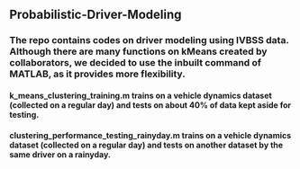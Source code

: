 ## Probabilistic-Driver-Modeling
### The repo contains codes on driver modeling using IVBSS data. Although there are many functions on kMeans created by collaborators, we decided to use the inbuilt command of MATLAB, as it provides more flexibility.

#### k_means_clustering_training.m trains on a vehicle dynamics dataset (collected on a regular day) and tests on about 40% of data kept aside for testing.

#### clustering_performance_testing_rainyday.m trains on a vehicle dynamics dataset (collected on a regular day) and tests on another dataset by the same driver on a rainyday. 

